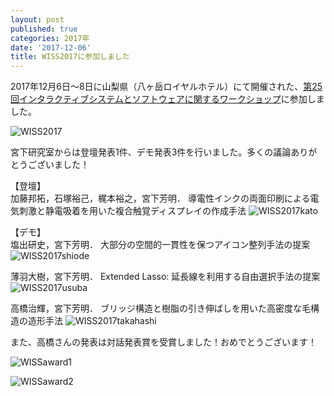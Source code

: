 ```yaml
---
layout: post
published: true
categories: 2017年
date: '2017-12-06'
title: WISS2017に参加しました
---
```

2017年12月6日～8日に山梨県（八ヶ岳ロイヤルホテル）にて開催された、[第25回インタラクティブシステムとソフトウェアに関するワークショップ](http://www.wiss.org/WISS2017/)に参加しました。

![WISS2017](https://lh3.googleusercontent.com/Zu_zcilqnWQaVxSvmavXBciadtm1D68v0qvCt_D1ehJAd65_fXWcn0T-4KLQWN2QONbJCtqP6OCYfYRbC65gkv4zdTJgYuBeO-9y1oyko9Wh4Wo0TnC_TqkRUtm9zlPg-zqiBYaOKHyE2RwE863W3myWQBBcuN5BaFTLhkTbalysYi-VT6KY5MCAQYvEJdXc0ml2ejnNRg-Dck_ZVUEVHQSSnnMC0dNElLB5u5Dq8IJuGBIisrm-p9MoqC99r6h03LBt5eiBdjcY5s9hO6f-SBOWuKRLVc3IOeyxqVPvnFezFjFsiIgTI2TkYjh3nRdbyeqQY1x8tIskwqboyh4S6ntR1A2LQ82dua0v_c4ATIHm5cWdQQCkT4ndCNoRhQGDoqIEqFoKqiQ6CiLbK3MUGJr5dNY8wx_OJUWszfnUefurnewh_9JjtWtr7duFhR3RQ20nC3KJozvWUcQW80mnZm1n687yQs-HITGkoGJw3vgU0n6CpytQ8FytpDldAhwKfNU2E7921U47PdBj9IbAqrsOZV_9mB-TslCItjnGuESOHoSARAvvxGdjZG5pmWSUSDRgKeqZN8LjYxe0AqOmY1ZX_L_jjAFHN56NzqaDWPA_FO17QFRe8DU4viMmm4v0xg2cS60tfFhJ7MCrdmYsEp4mwMoJL74mseV5=w1278-h959-no)

宮下研究室からは登壇発表1件、デモ発表3件を行いました。多くの議論ありがとうございました！

【登壇】  
加藤邦拓，石塚裕己，梶本裕之，宮下芳明． 導電性インクの両面印刷による電気刺激と静電吸着を用いた複合触覚ディスプレイの作成手法
![WISS2017kato](https://lh3.googleusercontent.com/al_2brcc_leTZZIhijaRlNiBDCW2TlLeliUWnvUCqfXgVSnEE_v-yI5AiHRTphUlKL9b-EFPmf3406fiWRPvysqZLskLqWSZ_cGuXYeVqYEE6Zmps3sKqG_kI4W2r5EvieKOWn1kQMcJpKyrPxWO_QObHtux1fJHiHv6LgxnFhXJXoRxO8I3aG3B-LJyq3C6ay0xSaTo-fKwU-3nQRiscalAzfex71L1y1a1olJWqu6R8C646ZjfN6hFFfspJvIimqRCzy6-5B8tcpuNrpw-0iIr5V1r7zARDfFR5CFTa5ru6nn8b7QaixZNbp6RGSSjC0nTaqL387fcQKI4DruAu6jCptwJsjenBAIFXEe10MfzibsCvpH3pOGKIhSkk9NSEhDo8whkhljEXwLdGDjRI77C9T8ex4yXlZGD1lQsxDa1K-RWjqE_J8O2uvG5XkTCqehfPF2zOiMuPCiPnIZQybZfwNowYAovX7Xnw_sEbQIckXHRYgXZdUO_sA9JpHce9ZNTq12y2FkJy04I-kXuy5w4w5UAY8W_XPsm-2LPdFhO1RcyxF5bRCGQytPGg4NWAckNQA8uTim3h3PRUT5BEwvs7EIT7YppI2X75RqSz2AkehKYAcNt2vWxsjagcmD14rjgEexy2eV9YqvOiqO2XJWR1sWnds6v4CJC=w2210-h1242-no)

【デモ】  
塩出研史，宮下芳明． 大部分の空間的一貫性を保つアイコン整列手法の提案
![WISS2017shiode](https://lh3.googleusercontent.com/iArgWLCKWBwMTDu-_dDhDMkD5h_4STUVKPZAWOlmMxk5KWQdvv9dCUkw6VMpd0uTksqMGbhGBUKFMVddmbB-DGdRBBEdJ_8iuFmzToCH6dq9KxSTnddkzQCG3lM1kKXTs52PStSKVIEgF7TLY6io8D7NgbLm16WaxJtSmVm8itP2di1Eiqsz04wmGzNtqLWjmabrVnjXB8DI-GYQDyujZ8Jo6hm-26bEvNQWYgRec31Jfy53O2QyqMZdzT8lgpZmi7c6YaWoM1bXs762x4WoRuWWLUkPBIQkimbyT34lx-ikO83Vjca8_2xg88y2H8j0Jum9gBPfq0QzBfXE-5FwabXSSPr5kMULHhqOJUdHtUf53JJSzHOmO6bgRiga6uUIJ1SYJa2_ttG_CMEptg2_mlBQDrVLXUP9PnbPg-taENNFz8PvIutdsQKmDGDPDzfjZikO6MBHD_jMYVCZy5y5c0JU6lu7Qlh5m9ekfZ3xvySdgEElZAqjkX3gRV94gr_4pMKtWHyr41ho6i9KQiC8_3MtqFKO7jUKK_nalo0ehy90fNoFAucKAuM3l41LfW0DZb6AfHdQaZ2JmG3LkZ2pDpmV7EEkYLkK1ZxJhfWqiJsuiAdtTvE353uXAjPTCCF5AY9-yNK13k4yN-HaqkPlfUu1BjIx-0w_NClK=w2210-h1244-no)

薄羽大樹，宮下芳明． Extended Lasso: 延長線を利用する自由選択手法の提案
![WISS2017usuba](https://lh3.googleusercontent.com/58uyxmmWc7k8iVaEInCq3Wg9MG3EewU7QvL6z7435B0yOvU6gnBr8oko1WEG_iQrSr2o-81B_nBJ9wcau3Txmd-FK6treN3tyO43avqfvQaTlOJGAbQ3-uY6NTRY0g00Q51jVR3VFmPQEBbyOjHVwyujmbEYW8stmLzEJsi8mphk9oiJuTF_BB47liboKFkUIVtWqhSqGYOS3jWB6v1leaBvHxR6U-tw2ZkwYu6dfTU5DWRgiBDF4YYUiurrJn919gsmfP-490bPI0HmmjKJpN_3shJDcay9OT_EXN3aGrxdWNHKpO3k5eJ6H4ltI-M8nAhGp4ZJqvWQ-Vqw1hfQOA4yKN8Hi7NMYl_Inpq2sAnYNAat34Li1ZhlPMHWqQ3gorcWAwKtAwB7gOi46O5egb39zLCfd7fBwrvHjGp32UaKzcdgZV_TMKvj8Jj8v4X4n4EVZtbcRl-CxSi2Bx9Iag5p3IhWsNiV4KLKU352rxtIvTCg_Ze1f2K_tOrlLg91YfXtbjrgr1fk32heDYSziA_D0ADAOr7WiA11hU_2WTK4cmtXyw7iB7p56hhpp7IrXKXwu_X0_4cMjBpFPhjgvj0_fRVfpcNRKFSVWwrRFl6mSyH3zHptPaoAwA1iyJx3Z7QkP_PGapDn7imsZqeVdcszx5Q0mhNIfL93=w2210-h1244-no)

高橋治輝，宮下芳明． ブリッジ構造と樹脂の引き伸ばしを用いた高密度な毛構造の造形手法
![WISS2017takahashi](https://lh3.googleusercontent.com/aZUZUcLBQQcABMFpnb9NOxeyRP_F7ZQb62zJoVcrLSesvbpQ9CDMcYIiook-rNjkkjCj3YB63L7UWtKhK9EX2KUj0qO3ymzjNO5FhfQEMkyboYdBMHMMG7D_iggEPawXvL1jzQ2-NayqFELgG7kfPa3rvz3WqRbZpTa9dao15WUJPMmvky7HxN-AeKHGgL5_uwCx1EyLrockzW2osYT12V91gPZjcOKksT-Vtu_aLr29MiUaFQMG_1kyRNAJ_-RIqZJ7OTS8p9Q5IWahCd0Efc1pUNF0wuk2SohbctOQsWItx_OS4NyvTmTtX9rRYXINY7HCE2FAf3xua_LqHqBRG_FYg8rSmWkPdnhuSWnICExrc5SPGzilUkvrB5UMiM9HmHMToZdcspAE5Yd9Ua6E3mFXZLnUG-KUVCDk1cF4HlSKzipEmLegHW-SCbR0N_QuleA03MOmg2DuumZo2cWhcIMmfLlpQsLmACZrfVEKFveHEeZap3JG64udKIuCTUn8EDN2VQ8YGaaFJ0Y7Jxo8B84fcZRCqm3CtahYrPxCnjF_Lx1T8WwTyzzvlYARqg6mWUMTxTza8J2dvzgsNfCwKHPJr6z8now1P5KVIW8IvlCC5k7hTuRs6OnymWJHDcIpqxHQfw_HQteCWH3xKQTo4Ec6-rgimyOjyTAE=w2210-h1244-no)

また、高橋さんの発表は対話発表賞を受賞しました！おめでとうございます！

![WISSaward1](https://lh3.googleusercontent.com/XFlL8cg73gIkSZADr9U0L1CO8mh0YuPAHOSqhPxH-xV4LMVoxtYhCU-vNXS0j_ezL-B9SaH19bfC57kHvEgvvQQKKwoh4nKNNtDJLGmDQM1ABfgYeGrz0LKnTRQLdEIk2yTtdifZvgWKnCyPTPJSLK_iz5QdTI0LmjSyfbMvJC7ajT_RXT16v2_GlFYdevxWyeA67sBiGBv_Z03fO-HqlSy4OZD3HwkvQ5BbnZqeMLkpXK-aRSObcXXbfy-pJaUcBvA3qEGUnIqAPdpToDmKi6kF6_077nocQeO6os521U7I1vTKdYvGsFupsI8o0ZJ5uSe9adxhqOP29H1HRQd7IhSgkPYH9KBaE6Of62d87W79xzPorYvZ2HevafKIuMH7vQoieb_cik2TleD95_yVpgdL1jQPwuxxcvlb51QZ7ZEf1oblcgxHMLd9tsUqKu0IcyySeQk2zh-gI8yEUqIya2EpTLvRnZZyVuCV6sz4kQ5dqCopDjO9L1WfuIiI8hcEzY5O9NjyjmIVipFKh5XtdH145IHp3zOawthSFpobLxXr-DaEhNN2b8DWGOjqg3U-IG9Pu_RPSJQvgTM4czb7tsfsFWQXwH5T5JvrYEtgYzBy2V7OiaEshj0idT80lWm7HRqaVckBUGQ-3IU82SJj71SoL-yFvLqz7S38=w1656-h1244-no)

![WISSaward2](https://lh3.googleusercontent.com/BW_LAzd3snEVcFNMKz7RP4B3D76jSOEmWYHOo3xqj-0hQAxTnPwSngxUJVhDTCTR5taS0Gygb0C6SnHepF54fcPrj5JfAgefsdxAjPXwPxQNed3f45gCr_f28iEkgPMsAt_Y2NWcP9IDNoLSsZulGoC3zvjhNeLNhBYkvtJnFH-QGQgCAVULAJ9SSeovVN4bL9QUCP8PudAxEABmnvCyzwxNgVssWx60BiyUe64VhThsM3UeBkcwgsnUkIyRPiytrL3nFS8kVcOJYzPijDJeN5Gv9opb55VbUnL67YjDH632q1Jpctw5yawOM0E3CAmI8SaqfavnFPDkKY96hp_66uQzv-WTK1MyYsGKx3A2dDAcqp0tl9pQxTqLbHtNN8lvna3uDBjPYnuhoXrR6iLETybvO15tdBTAROczvuZB59Mqx1K2yMXNhrPKtpiUOguO8mbdATn5v227PyF6QZuSBtImVg7pDVxkN-cRdjpMPKr4ChmO5rkkqqey-AqUTk8gi5FrDlkZmTY6I4Wl6IoHFqFDvCOKBOCi1b-IgTJOic79Uhv6ML5X0peNZ8u5hTgkwZwhl0NHRoVd3nVAHKt3g2rQRqUTqf_Pk2cwJm0Z8xDpevVhFC6M3zBm6EjwFJSDkM4lT_d6aGkP2Zoz_12hiXV3m1ZmyTL_OM95=w1656-h1244-no)
